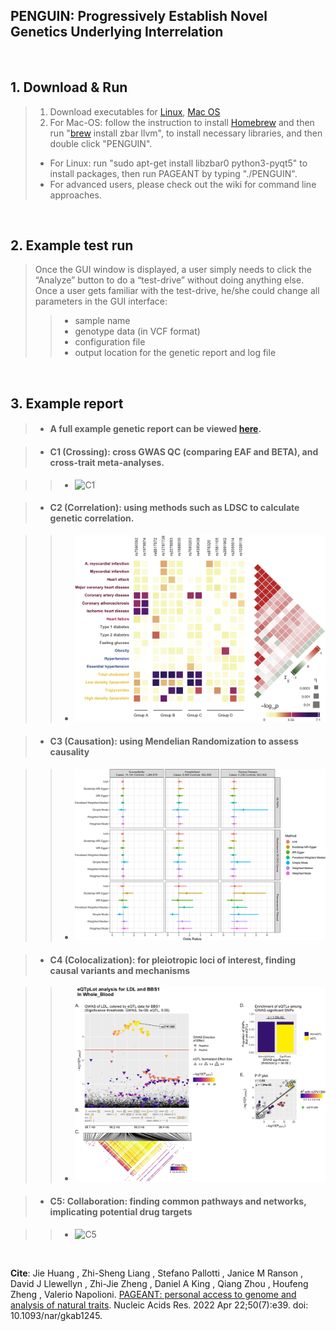 
## PENGUIN: Progressively Establish Novel Genetics Underlying Interrelation
<br/>


## 1. Download & Run

> 1. Download executables for [Linux](https://drive.google.com/file/d/1zvgbGQJfpPJK3mL748cYrv83HgryEo-x/view?usp=sharing), [Mac OS](https://drive.google.com/file/d/18Pqs_NMOq5uXZunFSv2un72Tw3I5wyxX/view?usp=sharing)
> 3. For Mac-OS: follow the instruction to install [Homebrew](https://raw.githubusercontent.com/Homebrew/install/HEAD/install.sh) and then run "[brew](https://brew.sh/) install zbar llvm", to install necessary libraries, and then double click "PENGUIN".
> - For Linux: run "sudo apt-get install libzbar0 python3-pyqt5" to install packages, then run PAGEANT by typing "./PENGUIN".
> - For advanced users, please check out the wiki for command line approaches.
<br/>


## 2. Example test run 

> Once the GUI window is displayed, a user simply needs to click the “Analyze” button to do a “test-drive” without doing anything else.
> Once a user gets familiar with the test-drive, he/she could change all parameters in the GUI interface:
> > - sample name
> > - genotype data (in VCF format)
> > - configuration file
> > - output location for the genetic report and log file


<br/>


## 3. Example report 

> - #### A full example genetic report can be viewed [here](https://pageant.me/Report.html). 

> - #### C1 (Crossing): cross GWAS QC (comparing EAF and BETA), and cross-trait meta-analyses.

> > - ![C1](./images/mhplot.png)

> - #### C2 (Correlation): using methods such as LDSC to calculate genetic correlation.

> > - ![C2](./images/correlation.png)

> - #### C3 (Causation): using Mendelian Randomization to assess causality

> > - ![C3](./images/mr.png)

> - #### C4 (Colocalization): for pleiotropic loci of interest, finding causal variants and mechanisms

> > - ![C4](./images/colocalization.png)

> - #### C5: Collaboration: finding common pathways and networks, implicating potential drug targets

> > - ![C5](./images/network.png)

<br/>

<b>Cite</b>: Jie Huang , Zhi-Sheng Liang , Stefano Pallotti , Janice M Ranson , David J Llewellyn , Zhi-Jie Zheng , Daniel A King , Qiang Zhou , Houfeng Zheng , Valerio Napolioni. [PAGEANT: personal access to genome and analysis of natural traits](https://academic.oup.com/nar/article/50/7/e39/6470680). Nucleic Acids Res. 2022 Apr 22;50(7):e39. doi: 10.1093/nar/gkab1245.
